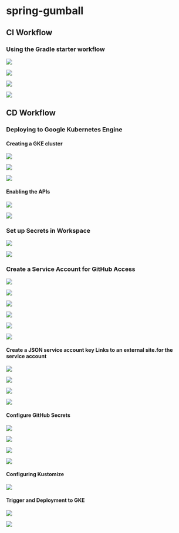 # spring-gumball
## CI Workflow
### Using the Gradle starter workflow
![](images/1.png)

![](images/2.png)

![](images/3.png)

![](images/4.png)

## CD Workflow
### Deploying to Google Kubernetes Engine
#### Creating a GKE cluster
![](images/create-cluster1.png)

![](images/create-cluster2.png)

![](images/create-cluster3.png)

#### Enabling the APIs
![](images/enable-api1.png)

![](images/enable-api2.png)

### Set up Secrets in Workspace
![](images/set-up-secret1.png)

![](images/set-up-secret2.png)

### Create a Service Account for GitHub Access
![](images/create-service-account1.png)

![](images/create-service-account2.png)

![](images/grant-access1.png)

![](images/grant-access2.png)

![](images/grant-access3.png)

![](images/grant-access4.png)

#### Create a JSON service account key Links to an external site.for the service account

![](images/service-account-key1.png)

![](images/service-account-key2.png)

![](images/json-key.png)

![](images/json-key2.png)

#### Configure GitHub Secrets

![](images/gke-project.png)

![](images/gke-project2.png)

![](images/gke-sa-key.png)

![](images/gke-sa-key2.png)

#### Configuring Kustomize

![](images/configure-customize.png)

#### Trigger and Deployment to GKE

![](images/cluster1.png)

![](images/release.png)






